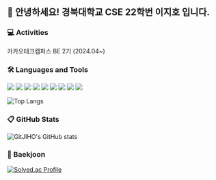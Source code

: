
👋 안녕하세요! 경북대학교 CSE 22학번 이지호 입니다.
----------------
### 💻 Activities
카카오테크캠퍼스 BE 2기 (2024.04~)

### 🛠 Languages and Tools

<img src="https://img.shields.io/badge/C++-00599C?style=plastic&logo=cplusplus&logoColor=white"/> <img src="https://img.shields.io/badge/c-A8B9CC?style=plastic&logo=c&logoColor=white"/>
<img src="https://img.shields.io/badge/Python-3776AB?style=plastic&logo=Python&logoColor=white" /> <img src="https://img.shields.io/badge/Java-000000?style=plastic&logo=openjdk&logoColor=white" /> <img src="https://img.shields.io/badge/Spring-6DB33F?style=plastic&logo=spring&logoColor=white" /> <img src="https://img.shields.io/badge/springboot-6DB33F?style=plastic&logo=Springboot&logoColor=white" /> <img src="https://img.shields.io/badge/mysql-4479A1?style=plastic&logo=MySQL&logoColor=white" /> <img src="https://img.shields.io/badge/git-F05032?style=plastic&logo=git&logoColor=white"/> <img src="https://img.shields.io/badge/github-181717?style=plastic&logo=github&logoColor=white"/>

![Top Langs](https://github-readme-stats.vercel.app/api/top-langs/?username=GitJIHO&layout=compact&theme=dark&count_private=true)
### 📋 GitHub Stats
![GitJIHO's GitHub stats](https://github-readme-stats.vercel.app/api?username=GitJIHO&include_all_commits=true&show_icons=true&theme=radical&count_private=true)
### 🚩 Baekjoon
[![Solved.ac Profile](http://mazassumnida.wtf/api/v2/generate_badge?boj=jiho9932)](https://solved.ac/jiho9932/)

